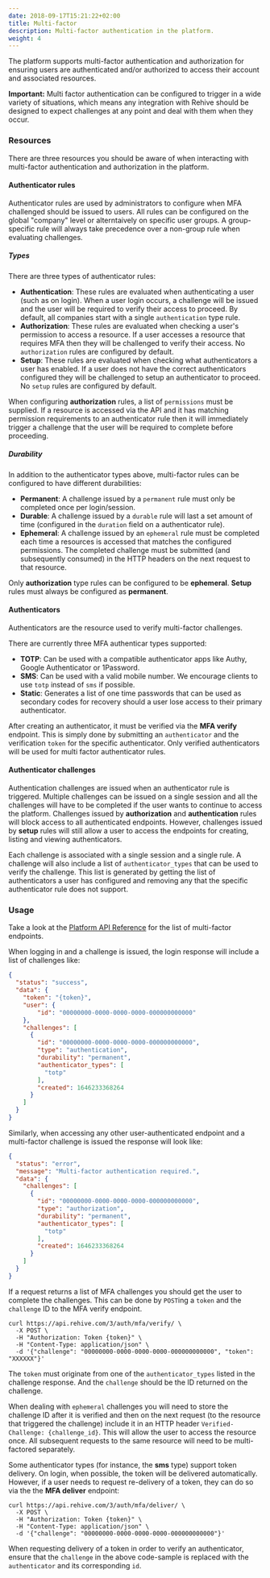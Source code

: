 ```yaml
---
date: 2018-09-17T15:21:22+02:00
title: Multi-factor
description: Multi-factor authentication in the platform.
weight: 4
---
```


The platform supports multi-factor authentication and authorization for ensuring users are authenticated and/or authorized to access their account and associated resources.

<aside class="warning">
<b>Important:</b> Multi factor authentication can be configured to trigger in a wide variety of situations, which means any integration with Rehive should be designed to expect challenges at any point and deal with them when they occur.
</aside>

### Resources

There are three resources you should be aware of when interacting with multi-factor authentication and authorization in the platform.

#### Authenticator rules

Authenticator rules are used by administrators to configure when MFA challenged should be issued to users. All rules can be configured on the global "company" level or alterntaively on specific user groups. A group-specific rule will always take precedence over a non-group rule when evaluating challenges.

##### Types

There are three types of authenticator rules:

- **Authentication**: These rules are evaluated when authenticating a user (such as on login).  When a user login occurs, a challenge will be issued and the user will be required to verify their access to proceed. By default, all companies start with a single `authentication` type rule.
- **Authorization**: These rules are evaluated when checking a user's permission to access a resource. If a user accesses a resource that requires MFA then they will be challenged to verify their access. No `authorization` rules are configured by default.
- **Setup**: These rules are evaluated when checking what authenticators a user has enabled. If a user does not have the correct authenticators configured they will be challenged to setup an authenticator to proceed. No `setup` rules are configured by default.

When configuring **authorization** rules, a list of `permissions` must be supplied. If a resource is accessed via the API and it has matching permission requirements to an authenticator rule then it will immediately trigger a challenge that the user will be required to complete before proceeding.

##### Durability

In addition to the authenticator types above, multi-factor rules can be configured to have different durabilities:

- **Permanent**: A challenge issued by a `permanent` rule must only be completed once per login/session.
- **Durable**: A challenge issued by a `durable` rule will last a set amount of time (configured in the `duration` field on a authenticator rule).
- **Ephemeral**: A challenge issued by an `ephemeral` rule must be completed each time a resources is accessed that matches the configured permissions. The completed challenge must be submitted (and subsequently consumed) in the HTTP headers on the next request to that resource.

Only **authorization** type rules can be configured to be **ephemeral**. **Setup** rules must always be configured as **permanent**.

#### Authenticators

Authenticators are the resource used to verify multi-factor challenges.

There are currently three MFA authenticar types supported:

- **TOTP**: Can be used with a compatible authenticator apps like Authy, Google Authenticator or 1Password.
- **SMS**: Can be used with a valid mobile number. We encourage clients to use `totp` instead of `sms` if possible.
- **Static**: Generates a list of one time passwords that can be used as secondary codes for recovery should a user lose access to their primary authenticator.

After creating an authenticator, it must be verified via the **MFA verify** endpoint. This is simply done by submitting an `authenticator` and the verification `token` for the specific authenticator. Only verified authenticators will be used for multi factor authenticator rules.

#### Authenticator challenges

Authentication challenges are issued when an authenticator rule is triggered. Multiple challenges can be issued on a single session and all the challenges will have to be completed if the user wants to continue to access the platform. Challenges issued by **authorization** and **authentication** rules will block access to all authenticated endpoints. However, challenges issued by **setup** rules will still allow a user to access the endpoints for creating, listing and viewing authenticators.

Each challenge is associated with a single session and a single rule. A challenge will also include a list of `authenticator_types` that can be used to verify the challenge. This list is generated by getting the list of authenticators a user has configured and removing any that the specific authenticator rule does not support.

### Usage

Take a look at the [Platform API Reference](https://rehive-platform.redoc.ly) for the list of multi-factor endpoints.

When logging in and a challenge is issued, the login response will include a list of challenges like:

```json
{
  "status": "success",
  "data": {
    "token": "{token}",
    "user": {
        "id": "00000000-0000-0000-0000-000000000000"
    },
    "challenges": [
      {
        "id": "00000000-0000-0000-0000-000000000000",
        "type": "authentication",
        "durability": "permanent",
        "authenticator_types": [
          "totp"
        ],
        "created": 1646233368264
      }
    ]
  }
}
```

Similarly, when accessing any other user-authenticated endpoint and a multi-factor challenge is issued the response will look like:

```json
{
  "status": "error",
  "message": "Multi-factor authentication required.",
  "data": {
    "challenges": [
      {
        "id": "00000000-0000-0000-0000-000000000000",
        "type": "authorization",
        "durability": "permanent",
        "authenticator_types": [
          "totp"
        ],
        "created": 1646233368264
      }
    ]
  }
}
```

If a request returns a list of MFA challenges you should get the user to complete the challenges. This can be done by `POST`ing a `token` and the `challenge` ID to the MFA verify endpoint.

```shell
curl https://api.rehive.com/3/auth/mfa/verify/ \
  -X POST \
  -H "Authorization: Token {token}" \
  -H "Content-Type: application/json" \
  -d '{"challenge": "00000000-0000-0000-0000-000000000000", "token": "XXXXXX"}'
```

The `token` must originate from one of the `authenticator_types` listed in the challenge response. And the `challenge` should be the ID returned on the challenge.

<aside class="notice">
When dealing with <code>ephemeral</code> challenges you will need to store the challenge ID after it is verified and then on the next request (to the resource that triggered the challenge) include it in an HTTP header <code>Verified-Challenge: {challenge_id}</code>. This will allow the user to access the resource once. All subsequent requests to the same resource will need to be multi-factored separately.
</aside>

Some authenticator types (for instance, the **sms** type) support token delivery. On login, when possible, the token will be delivered automatically. However, if a user needs to request re-delivery of a token, they can do so via the the **MFA deliver** endpoint:

```shell
curl https://api.rehive.com/3/auth/mfa/deliver/ \
  -X POST \
  -H "Authorization: Token {token}" \
  -H "Content-Type: application/json" \
  -d '{"challenge": "00000000-0000-0000-0000-000000000000"}'
```

<aside class="notice">
When requesting delivery of a token in order to verify an authenticator, ensure that the <code>challenge</code> in the above code-sample is replaced with the <code>authenticator</code> and its corresponding <code>id</code>.
</aside>

